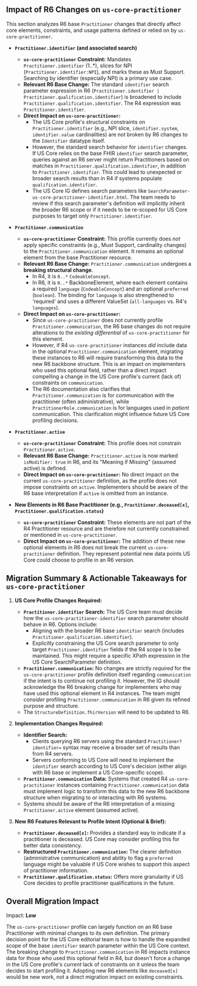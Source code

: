 ## Impact of R6 Changes on `us-core-practitioner`

This section analyzes R6 base `Practitioner` changes that directly affect core elements, constraints, and usage patterns defined or relied on by `us-core-practitioner`.

*   **`Practitioner.identifier` (and associated search)**
    *   **`us-core-practitioner` Constraint:** Mandates `Practitioner.identifier` (1..*), slices for NPI (`Practitioner.identifier:NPI`), and marks these as Must Support. Searching by identifier (especially NPI) is a primary use case.
    *   **Relevant R6 Base Change:** The standard `identifier` search parameter expression in R6 (`Practitioner.identifier | Practitioner.qualification.identifier`) is broadened to include `Practitioner.qualification.identifier`. The R4 expression was `Practitioner.identifier`.
    *   **Direct Impact on `us-core-practitioner`:**
        *   The US Core profile's structural constraints on `Practitioner.identifier` (e.g., NPI slice, `identifier.system`, `identifier.value` cardinalities) are not broken by R6 changes to the `Identifier` datatype itself.
        *   However, the standard search behavior for `identifier` changes. If US Core relies on the base FHIR `identifier` search parameter, queries against an R6 server might return Practitioners based on matches in `Practitioner.qualification.identifier`, in addition to `Practitioner.identifier`. This could lead to unexpected or broader search results than in R4 if systems populate `qualification.identifier`.
        *   The US Core IG defines search parameters like `SearchParameter-us-core-practitioner-identifier.html`. The team needs to review if this search parameter's definition will implicitly inherit the broader R6 scope or if it needs to be re-scoped for US Core purposes to target only `Practitioner.identifier`.

*   **`Practitioner.communication`**
    *   **`us-core-practitioner` Constraint:** This profile currently does *not* apply specific constraints (e.g., Must Support, cardinality changes) to the `Practitioner.communication` element. It remains an optional element from the base Practitioner resource.
    *   **Relevant R6 Base Change:** `Practitioner.communication` undergoes a **breaking structural change**.
        *   In R4, it is `0..*` `CodeableConcept`.
        *   In R6, it is `0..*` BackboneElement, where each element contains a required `language` (`CodeableConcept`) and an optional `preferred` (`boolean`). The binding for `language` is also strengthened to 'required' and uses a different ValueSet (`all-languages` vs. R4's `languages`).
    *   **Direct Impact on `us-core-practitioner`:**
        *   Since `us-core-practitioner` does not currently profile `Practitioner.communication`, the R6 base changes do not require alterations to the *existing differential* of `us-core-practitioner` for this element.
        *   However, if R4 `us-core-practitioner` instances *did* include data in the optional `Practitioner.communication` element, migrating these instances to R6 will require transforming this data to the new R6 backbone structure. This is an impact on implementers who used this optional field, rather than a direct impact compelling a change in the US Core profile's current (lack of) constraints on `communication`.
        *   The R6 documentation also clarifies that `Practitioner.communication` is for communication *with* the practitioner (often administrative), while `PractitionerRole.communication` is for languages used in *patient* communication. This clarification might influence future US Core profiling decisions.

*   **`Practitioner.active`**
    *   **`us-core-practitioner` Constraint:** This profile does not constrain `Practitioner.active`.
    *   **Relevant R6 Base Change:** `Practitioner.active` is now marked `isModifier: true` in R6, and its "Meaning if Missing" (assumed active) is defined.
    *   **Direct Impact on `us-core-practitioner`:** No direct impact on the current `us-core-practitioner` definition, as the profile does not impose constraints on `active`. Implementers should be aware of the R6 base interpretation if `active` is omitted from an instance.

*   **New Elements in R6 Base Practitioner (e.g., `Practitioner.deceased[x]`, `Practitioner.qualification.status`)**
    *   **`us-core-practitioner` Constraint:** These elements are not part of the R4 Practitioner resource and are therefore not currently constrained or mentioned in `us-core-practitioner`.
    *   **Direct Impact on `us-core-practitioner`:** The addition of these new optional elements in R6 does not break the current `us-core-practitioner` definition. They represent potential new data points US Core could choose to profile in an R6 version.

## Migration Summary & Actionable Takeaways for `us-core-practitioner`

1.  **US Core Profile Changes Required:**
    *   **`Practitioner.identifier` Search:** The US Core team must decide how the `us-core-practitioner-identifier` search parameter should behave in R6. Options include:
        *   Aligning with the broader R6 base `identifier` search (includes `Practitioner.qualification.identifier`).
        *   Explicitly constraining the US Core search parameter to only target `Practitioner.identifier` fields if the R4 scope is to be maintained. This might require a specific XPath expression in the US Core SearchParameter definition.
    *   **`Practitioner.communication`:** No changes are strictly *required* for the `us-core-practitioner` profile definition itself regarding `communication` if the intent is to continue not profiling it. However, the IG should acknowledge the R6 breaking change for implementers who may have used this optional element in R4 instances. The team might *consider* profiling `Practitioner.communication` in R6 given its refined purpose and structure.
    *   The `StructureDefinition.fhirVersion` will need to be updated to R6.

2.  **Implementation Changes Required:**
    *   **Identifier Search:**
        *   Clients querying R6 servers using the standard `Practitioner?identifier=` syntax may receive a broader set of results than from R4 servers.
        *   Servers conforming to US Core will need to implement the `identifier` search according to US Core's decision (either align with R6 base or implement a US Core-specific scope).
    *   **`Practitioner.communication` Data:** Systems that created R4 `us-core-practitioner` instances containing `Practitioner.communication` data must implement logic to transform this data to the new R6 backbone structure when migrating to or interacting with R6 systems.
    *   Systems should be aware of the R6 interpretation of a missing `Practitioner.active` element (assumed active).

3.  **New R6 Features Relevant to Profile Intent (Optional & Brief):**
    *   **`Practitioner.deceased[x]`:** Provides a standard way to indicate if a practitioner is deceased. US Core may consider profiling this for better data consistency.
    *   **Restructured `Practitioner.communication`:** The clearer definition (administrative communication) and ability to flag a `preferred` language might be valuable if US Core wishes to support this aspect of practitioner information.
    *   **`Practitioner.qualification.status`:** Offers more granularity if US Core decides to profile practitioner qualifications in the future.

## Overall Migration Impact
Impact: **Low**

The `us-core-practitioner` profile can largely function on an R6 base Practitioner with minimal changes to its own definition. The primary decision point for the US Core editorial team is how to handle the expanded scope of the base `identifier` search parameter within the US Core context. The breaking change to `Practitioner.communication` in R6 impacts instance data for those who used this optional field in R4, but doesn't force a change in the US Core profile's *current* lack of constraints on it unless the team decides to start profiling it. Adopting new R6 elements like `deceased[x]` would be new work, not a direct migration impact on existing constraints.
